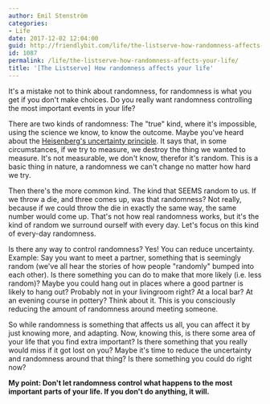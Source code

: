 ```yaml
---
author: Emil Stenström
categories:
- Life
date: 2017-12-02 12:04:00
guid: http://friendlybit.com/life/the-listserve-how-randomness-affects-your-life/
id: 1087
permalink: /life/the-listserve-how-randomness-affects-your-life/
title: '[The Listserve] How randomness affects your life'
---
```


It's a mistake not to think about randomness, for randomness is what you get if you don't make choices. Do you really want randomness controlling the most important events in your life?

There are two kinds of randomness: The "true" kind, where it's impossible, using the science we know, to know the outcome. Maybe you've heard about the [Heisenberg's uncertainty principle](https://en.wikipedia.org/wiki/Uncertainty_principle). It says that, in some circumstances, if we try to measure, we destroy the thing we wanted to measure. It's not measurable, we don't know, therefor it's random. This is a basic thing in nature, a randomness we can't change no matter how hard we try.

Then there's the more common kind. The kind that SEEMS random to us. If we throw a die, and three comes up, was that randomness? Not really, because if we could throw the die in exactly the same way, the same number would come up. That's not how real randomness works, but it's the kind of random we surround ourself with every day. Let's focus on this kind of every-day randomness.

Is there any way to control randomness? Yes! You can reduce uncertainty. Example: Say you want to meet a partner, something that is seemingly random (we've all hear the stories of how people "randomly" bumped into each other). Is there something you can do to make that more likely (i.e. less random)? Maybe you could hang out in places where a good partner is likely to hang out? Probably not in your livingroom right? At a local bar? At an evening course in pottery? Think about it. This is you consciously reducing the amount of randomness around meeting someone.

So while randomness is something that affects us all, you can affect it by just knowing more, and adapting. Now, knowing this, is there some area of your life that you find extra important? Is there something that you really would miss if it got lost on you? Maybe it's time to reduce the uncertainty and randomness around that thing? Is there something you could do right now?

**My point: Don't let randomness control what happens to the most important parts of your life. If you don't do anything, it will.**
